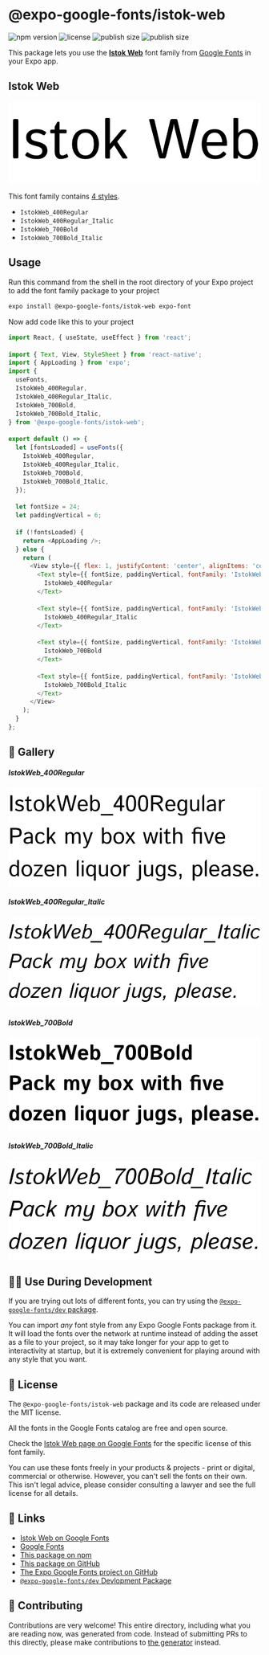 # @expo-google-fonts/istok-web

![npm version](https://flat.badgen.net/npm/v/@expo-google-fonts/istok-web)
![license](https://flat.badgen.net/github/license/expo/google-fonts)
![publish size](https://flat.badgen.net/packagephobia/install/@expo-google-fonts/istok-web)
![publish size](https://flat.badgen.net/packagephobia/publish/@expo-google-fonts/istok-web)

This package lets you use the [**Istok Web**](https://fonts.google.com/specimen/Istok+Web) font family from [Google Fonts](https://fonts.google.com/) in your Expo app.

## Istok Web

![Istok Web](./font-family.png)

This font family contains [4 styles](#-gallery).

- `IstokWeb_400Regular`
- `IstokWeb_400Regular_Italic`
- `IstokWeb_700Bold`
- `IstokWeb_700Bold_Italic`

## Usage

Run this command from the shell in the root directory of your Expo project to add the font family package to your project
```sh
expo install @expo-google-fonts/istok-web expo-font
```

Now add code like this to your project
```js
import React, { useState, useEffect } from 'react';

import { Text, View, StyleSheet } from 'react-native';
import { AppLoading } from 'expo';
import {
  useFonts,
  IstokWeb_400Regular,
  IstokWeb_400Regular_Italic,
  IstokWeb_700Bold,
  IstokWeb_700Bold_Italic,
} from '@expo-google-fonts/istok-web';

export default () => {
  let [fontsLoaded] = useFonts({
    IstokWeb_400Regular,
    IstokWeb_400Regular_Italic,
    IstokWeb_700Bold,
    IstokWeb_700Bold_Italic,
  });

  let fontSize = 24;
  let paddingVertical = 6;

  if (!fontsLoaded) {
    return <AppLoading />;
  } else {
    return (
      <View style={{ flex: 1, justifyContent: 'center', alignItems: 'center' }}>
        <Text style={{ fontSize, paddingVertical, fontFamily: 'IstokWeb_400Regular' }}>
          IstokWeb_400Regular
        </Text>

        <Text style={{ fontSize, paddingVertical, fontFamily: 'IstokWeb_400Regular_Italic' }}>
          IstokWeb_400Regular_Italic
        </Text>

        <Text style={{ fontSize, paddingVertical, fontFamily: 'IstokWeb_700Bold' }}>
          IstokWeb_700Bold
        </Text>

        <Text style={{ fontSize, paddingVertical, fontFamily: 'IstokWeb_700Bold_Italic' }}>
          IstokWeb_700Bold_Italic
        </Text>
      </View>
    );
  }
};

```

## 🔡 Gallery

##### IstokWeb_400Regular
![IstokWeb_400Regular](./IstokWeb_400Regular.ttf.png)

##### IstokWeb_400Regular_Italic
![IstokWeb_400Regular_Italic](./IstokWeb_400Regular_Italic.ttf.png)

##### IstokWeb_700Bold
![IstokWeb_700Bold](./IstokWeb_700Bold.ttf.png)

##### IstokWeb_700Bold_Italic
![IstokWeb_700Bold_Italic](./IstokWeb_700Bold_Italic.ttf.png)


## 👩‍💻 Use During Development

If you are trying out lots of different fonts, you can try using the [`@expo-google-fonts/dev` package](https://github.com/expo/google-fonts/tree/master/font-packages/dev#readme).

You can import *any* font style from any Expo Google Fonts package from it. It will load the fonts
over the network at runtime instead of adding the asset as a file to your project, so it may take longer
for your app to get to interactivity at startup, but it is extremely convenient
for playing around with any style that you want.

## 📖 License

The `@expo-google-fonts/istok-web` package and its code are released under the MIT license.

All the fonts in the Google Fonts catalog are free and open source.

Check the [Istok Web page on Google Fonts](https://fonts.google.com/specimen/Istok+Web) for the specific license of this font family.

You can use these fonts freely in your products & projects - print or digital, commercial or otherwise. However, you can't sell the fonts on their own. This isn't legal advice, please consider consulting a lawyer and see the full license for all details.

## 🔗 Links

- [Istok Web on Google Fonts](https://fonts.google.com/specimen/Istok+Web)
- [Google Fonts](https://fonts.google.com/)
- [This package on npm](https://www.npmjs.com/package/@expo-google-fonts/istok-web)
- [This package on GitHub](https://github.com/expo/google-fonts/tree/master/font-packages/istok-web)
- [The Expo Google Fonts project on GitHub](https://github.com/expo/google-fonts)
- [`@expo-google-fonts/dev` Devlopment Package](https://github.com/expo/google-fonts/tree/master/font-packages/dev)

## 🤝 Contributing

Contributions are very welcome! This entire directory, including what you are reading now, was generated from code. Instead of submitting PRs to this directly, please make contributions to [the generator](https://github.com/expo/google-fonts/tree/master/packages/generator) instead.
